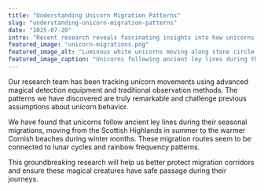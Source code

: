 ```yaml
---
title: "Understanding Unicorn Migration Patterns"
slug: "understanding-unicorn-migration-patterns"
date: "2025-07-20"
intro: "Recent research reveals fascinating insights into how unicorns migrate across different seasons and magical ley lines."
featured_image: "unicorn-migrations.png"
featured_image_alt: "Luminous white unicorns moving along stone circle pathway toward ocean under rainbows and full moon."
featured_image_caption: "Unicorns following ancient ley lines during their seasonal migration."
---
```


Our research team has been tracking unicorn movements using advanced magical detection equipment and traditional
observation methods. The patterns we have discovered are truly remarkable and challenge previous assumptions about
unicorn behavior.

We have found that unicorns follow ancient ley lines during their seasonal migrations, moving from the Scottish
Highlands in summer to the warmer Cornish beaches during winter months. These migration routes seem to
be connected to lunar cycles and rainbow frequency patterns.

This groundbreaking research will help us better protect migration corridors and ensure these magical creatures have
safe passage during their journeys.
